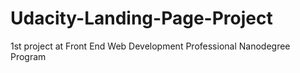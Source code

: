 # Udacity-Landing-Page-Project
1st project at Front End Web Development Professional Nanodegree Program
